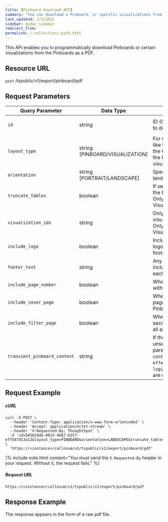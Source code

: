 ```yaml
---
title: [Pinboard Download API]
summary: "You can download a Pinboard, or specific visualizations from the Pinboard, as a PDF."
last_updated: 2/3/2021
sidebar: mydoc_sidebar
redirect_from:
permalink: /:collection/:path.html
---
```


This API enables you to programmatically download Pinboards or certain visualizations from the Pinboards as a PDF.

## Resource URL

<code class="api-method-post">post</code> /tspublic/v1/export/pinboard/pdf

## Request Parameters

<table>
   <colgroup>
      <col style="width:20%" />
      <col style="width:15%" />
      <col style="width:45%" />
      <col style="width:10%" />
      <col style="width:10%" />
   </colgroup>
   <thead>
      <tr>
         <th>Query Parameter</th>
         <th>Data Type</th>
         <th>Description</th>
         <th>Mandatory?</th>
         <th>Default</th>
      </tr>
   </thead>
   <tbody>
      <tr>
         <td><code>id</code></td>
         <td>string</td>
         <td>ID (GUID) of the Pinboard to download</td>
         <td>Yes, unless using the <code>transient_pinboard_content</code> parameter.</td>
         <td>None</td>
      </tr>
     <tr>
         <td><code>layout_type</code></td>
         <td>string [PINBOARD/VISUALIZATION]</td>
         <td>For <code>PINBOARD</code>, the PDF looks like the Pinboard does in the UI. For <code>VISUALIZATION</code>, the PDF has one visualization for each page.</td>
         <td>Yes</td>
         <td>PINBOARD</td>
      </tr>
      <tr>
         <td><code>orientation</code></td>
         <td>string [PORTRAIT/LANDSCAPE]</td>
         <td>Specifies portrait or landscape mode.</td>
         <td>Yes</td>
         <td>LANDSCAPE</td>
      </tr>
      <tr>
      <td><code>truncate_tables</code></td>
      <td>boolean</td>
      <td>If set to true, displays only the first page of the tables. Only applicable in Visualization layout.</td>
      <td>Yes, if <code>layoutType</code> is <code>VISUALIZATION</code></td>
      <td>false</td>
         </tr>
     <tr>
     <td><code>visualization_ids</code></td>
     <td>string</td>
     <td>Only select specific visualizations to include. Only applicable in Visualization layout.</td>
     <td>Yes, if <code>layoutType</code> is <code>VISUALIZATION</code></td>
     <td>none</td>
      </tr>
      <tr>
      <td><code>include_logo</code></td>
      <td>boolean</td>
      <td>Include customized wide logo if available in the footer</td>
      <td>Yes</td>
      <td>true</td>
      </tr>
      <tr>
      <td><code>footer_text</code></td>
      <td>string</td>
      <td>Any footer text to be included in the footer of each page of the PDF</td>
      <td>No</td>
      <td>none</td>
      </tr>
      <tr>
      <td><code>include_page_number</code></td>
      <td>boolean</td>
      <td>Whether to include a footer with the page number</td>
      <td>Yes</td>
      <td>true</td>
      </tr>
      <tr>
      <td><code>include_cover_page</code></td>
      <td>boolean</td>
      <td>Whether to inclue a cover page displaying the Pinboard title</td>
      <td>Yes</td>
      <td>true</td>
      </tr>
      <tr>
      <td><code>include_filter_page</code></td>
      <td>boolean</td>
      <td>Whether to include a second page with a list of all applied filters</td>
      <td>Yes</td>
      <td>true</td>
      </tr>
      <tr>
      <td><code>transient_pinboard_content</code></td>
      <td>string</td>
      <td>If the Pinboard has unsaved changes, the 3 parameters in this string, <code>content</code>, <code>effectiveQuestionMap</code>, and <code>logicalTableidtoanswermap</code>, are clubbed together.</td>
      <td>Yes, unless using the <code>id</code> parameter.</td>
      <td>none</td>
      </tr>       
   </tbody>
</table>

## Request Example

##### cURL

```
curl -X POST \
  --header 'Content-Type: application/x-www-form-urlencoded' \
  --header 'Accept: application/octet-stream' \
  --header 'X-Requested-By: ThoughtSpot' \
  -d 'id=543619d6-0015-4667-b257-eff547d13a12&layout_type=PINBOARD&orientation=LANDSCAPE&truncate_tables=true&include_logo=true&include_page_number=true&include_cover_page=true&include_filter_page=true' \
  'https://<instance>/callosum/v1/tspublic/v1/export/pinboard/pdf'
```

{% include note.html content="You must send the <code>X-Requested-By</code> header in your request. Without it, the request fails." %}

##### Request URL

```
https://<instance>/callosum/v1/tspublic/v1/export/pinboard/pdf
```

## Response Example
The response appears in the form of a raw pdf file.
